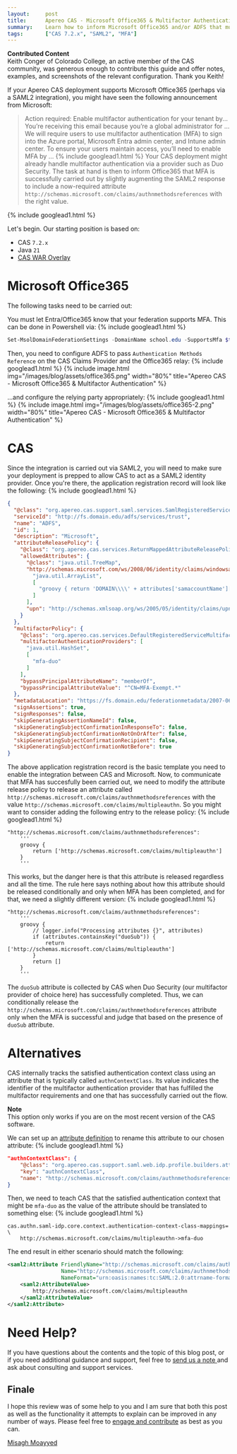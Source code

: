 ```yaml
---
layout:     post
title:      Apereo CAS - Microsoft Office365 & Multifactor Authentication
summary:    Learn how to inform Microsoft Office365 and/or ADFS that multifactor authentication is successfully carried out by CAS via the likes of Duo Security, using a SAML2 integration.
tags:       ["CAS 7.2.x", "SAML2", "MFA"]
---
```


<div class="alert alert-info">
  <strong>Contributed Content</strong><br/>Keith Conger of Colorado College, an active member of the CAS community, was generous enough to contribute this guide and offer notes, examples, and screenshots of the relevant configuration. Thank you Keith!
</div>

If your Apereo CAS deployment supports Microsoft Office365 (perhaps via a SAML2 integration), you might have seen the following announcement from Microsoft:

> Action required: Enable multifactor authentication for your tenant by...
> You’re receiving this email because you’re a global administrator for ...
> We will require users to use multifactor authentication (MFA) to sign into the Azure portal, Microsoft Entra admin center, and Intune admin center. To ensure your users maintain access, you’ll need to enable MFA by ...
{% include googlead1.html  %}
Your CAS deployment might already handle multifactor authentication via a provider such as Duo Security. The task at hand is then to inform Office365 that MFA is successfully carried out by slightly augmenting the SAML2 response to include a now-required attribute `http://schemas.microsoft.com/claims/authnmethodsreferences` with the right value.

{% include googlead1.html  %}

Let's begin. Our starting position is based on:

- CAS `7.2.x`
- Java `21`
- [CAS WAR Overlay](https://github.com/apereo/cas-overlay-template)


# Microsoft Office365

The following tasks need to be carried out:

You must let Entra/Office365 know that your federation supports MFA. This can be done in Powershell via:
{% include googlead1.html  %}
```powershell
Set-MsolDomainFederationSettings -DomainName school.edu -SupportsMfa $true
```

Then, you need to configure ADFS to pass `Authentication Methods Reference` on the CAS Claims Provider and the Office365 relay:
{% include googlead1.html  %}
{% include image.html img="/images/blog/assets/office365.png" width="80%" title="Apereo CAS - Microsoft Office365 & Multifactor Authentication" %}

...and configure the relying party appropriately:
{% include googlead1.html  %}
{% include image.html img="/images/blog/assets/office365-2.png" width="80%" title="Apereo CAS - Microsoft Office365 & Multifactor Authentication" %}

# CAS

Since the integration is carried out via SAML2, you will need to make sure your deployment is prepped to allow CAS to act as a SAML2 identity provider. Once you're there, the application registration record will look like the following:
{% include googlead1.html  %}
```json
{
  "@class": "org.apereo.cas.support.saml.services.SamlRegisteredService",
  "serviceId": "http://fs.domain.edu/adfs/services/trust",
  "name": "ADFS",
  "id": 1,
  "description": "Microsoft",
  "attributeReleasePolicy": {
    "@class": "org.apereo.cas.services.ReturnMappedAttributeReleasePolicy",
    "allowedAttributes": {
      "@class": "java.util.TreeMap",
      "http://schemas.microsoft.com/ws/2008/06/identity/claims/windowsaccountname": [
        "java.util.ArrayList",
        [
          "groovy { return 'DOMAIN\\\\' + attributes['samaccountName'][0] }"
        ]
      ],
      "upn": "http://schemas.xmlsoap.org/ws/2005/05/identity/claims/upn"
    }
  },
  "multifactorPolicy": {
    "@class": "org.apereo.cas.services.DefaultRegisteredServiceMultifactorPolicy",
    "multifactorAuthenticationProviders": [
      "java.util.HashSet",
      [
        "mfa-duo"
      ]
    ],
    "bypassPrincipalAttributeName": "memberOf",
    "bypassPrincipalAttributeValue": "^CN=MFA-Exempt.*"
  },
  "metadataLocation": "https://fs.domain.edu/federationmetadata/2007-06/federationmetadata.xml",
  "signAssertions": true,
  "signResponses": false,
  "skipGeneratingAssertionNameId": false,
  "skipGeneratingSubjectConfirmationInResponseTo": false,
  "skipGeneratingSubjectConfirmationNotOnOrAfter": false,
  "skipGeneratingSubjectConfirmationRecipient": false,
  "skipGeneratingSubjectConfirmationNotBefore": true
}
```

The above application registration record is the basic template you need to enable the integration between CAS and Microsoft. Now, to communicate that MFA has succesfully been carried out, we need to modify the attribute release policy to release an attribute called `http://schemas.microsoft.com/claims/authnmethodsreferences` with the value `http://schemas.microsoft.com/claims/multipleauthn`. So you might want to consider adding the following entry to the release policy:
{% include googlead1.html  %}
```
"http://schemas.microsoft.com/claims/authnmethodsreferences": 
    '''
    groovy { 
        return ['http://schemas.microsoft.com/claims/multipleauthn'] 
    }
    '''
```

This works, but the danger here is that this attribute is released regardless and all the time. The rule here says nothing about how this attribute should be released conditionally and only when MFA has been completed, and for that, we need a slightly different version:
{% include googlead1.html  %}
```
"http://schemas.microsoft.com/claims/authnmethodsreferences": 
    '''
    groovy {
        // logger.info("Processing attributes {}", attributes)
        if (attributes.containsKey("duoSub")) {
            return ['http://schemas.microsoft.com/claims/multipleauthn']
        }
        return []
    }
    '''
```

The `duoSub` attribute is collected by CAS when Duo Security (our multifactor provider of choice here) has successfully completed. Thus, we can conditionally release the `http://schemas.microsoft.com/claims/authnmethodsreferences` attribute only when the MFA is successful and judge that based on the presence of `duoSub` attribute.

# Alternatives

CAS internally tracks the satisfied authentication context class using an attribute that is typically called `authnContextClass`. Its value indicates the identifier of the multifactor authentication provider that has fulfilled the multifactor requirements and one that has successfully carried out the flow.

<div class="alert alert-info">
<strong>Note</strong><br/>This option only works if you are on the most recent version of the CAS software.
</div>

We can set up an [attribute definition](https://apereo.github.io/cas/7.2.x/integration/Attribute-Definitions.html) to rename this attribute to our chosen attribute:
{% include googlead1.html  %}
```json
"authnContextClass": {
    "@class": "org.apereo.cas.support.saml.web.idp.profile.builders.attr.SamlIdPAttributeDefinition",
    "key": "authnContextClass",
    "name": "http://schemas.microsoft.com/claims/authnmethodsreferences"
}
```

Then, we need to teach CAS that the satisfied authentication context that might be `mfa-duo` as the value of the attribute should be translated to something else:
{% include googlead1.html  %}
```properties
cas.authn.saml-idp.core.context.authentication-context-class-mappings= \
    http://schemas.microsoft.com/claims/multipleauthn->mfa-duo
```

The end result in either scenario should match the following:

```xml
<saml2:Attribute FriendlyName="http://schemas.microsoft.com/claims/authnmethodsreferences" 
                 Name="http://schemas.microsoft.com/claims/authnmethodsreferences" 
                 NameFormat="urn:oasis:names:tc:SAML:2.0:attrname-format:uri">
    <saml2:AttributeValue>
        http://schemas.microsoft.com/claims/multipleauthn
    </saml2:AttributeValue>
</saml2:Attribute>
```

# Need Help?

If you have questions about the contents and the topic of this blog post, or if you need additional guidance and support, feel free to [send us a note ](/#contact-section-header) and ask about consulting and support services.

## Finale

I hope this review was of some help to you and I am sure that both this post as well as the functionality it attempts to explain can be improved in any number of ways. Please feel free to [engage and contribute](https://apereo.github.io/cas/developer/Contributor-Guidelines.html) as best as you can.

[Misagh Moayyed](https://fawnoos.com)
